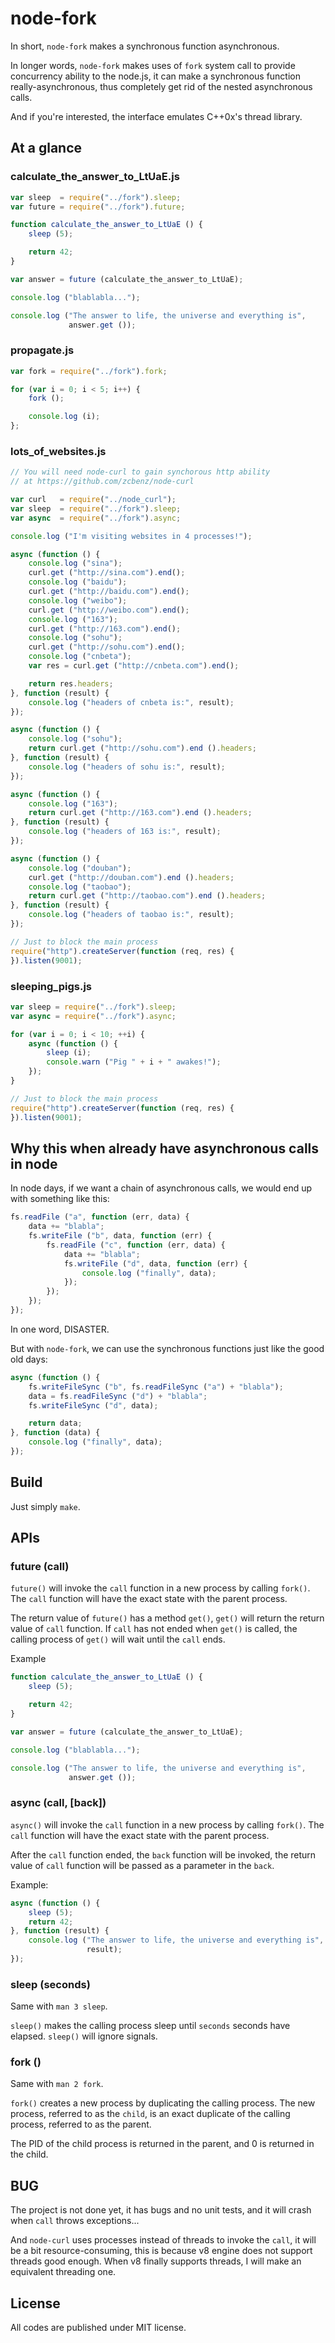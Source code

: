 # node-fork

 In short, `node-fork` makes a synchronous function asynchronous.

 In longer words, `node-fork` makes uses of `fork` system call to provide
 concurrency ability to the node.js, it can make a synchronous function
 really-asynchronous, thus completely get rid of the nested asynchronous
 calls.

 And if you're interested, the interface emulates C++0x's thread library.

## At a glance

### calculate_the_answer_to_LtUaE.js

```javascript
var sleep  = require("../fork").sleep;
var future = require("../fork").future;

function calculate_the_answer_to_LtUaE () {
    sleep (5);

    return 42;
}

var answer = future (calculate_the_answer_to_LtUaE);

console.log ("blablabla...");

console.log ("The answer to life, the universe and everything is",
             answer.get ());
```

### propagate.js

```javascript
var fork = require("../fork").fork;

for (var i = 0; i < 5; i++) {
    fork ();

    console.log (i);
};
```

### lots_of_websites.js

```javascript
// You will need node-curl to gain synchorous http ability
// at https://github.com/zcbenz/node-curl

var curl   = require("../node_curl");
var sleep  = require("../fork").sleep;
var async  = require("../fork").async;

console.log ("I'm visiting websites in 4 processes!");

async (function () {
    console.log ("sina");
    curl.get ("http://sina.com").end();
    console.log ("baidu");
    curl.get ("http://baidu.com").end();
    console.log ("weibo");
    curl.get ("http://weibo.com").end();
    console.log ("163");
    curl.get ("http://163.com").end();
    console.log ("sohu");
    curl.get ("http://sohu.com").end();
    console.log ("cnbeta");
    var res = curl.get ("http://cnbeta.com").end();

    return res.headers;
}, function (result) {
    console.log ("headers of cnbeta is:", result);
});

async (function () {
    console.log ("sohu");
    return curl.get ("http://sohu.com").end ().headers;
}, function (result) {
    console.log ("headers of sohu is:", result);
});

async (function () {
    console.log ("163");
    return curl.get ("http://163.com").end ().headers;
}, function (result) {
    console.log ("headers of 163 is:", result);
});

async (function () {
    console.log ("douban");
    curl.get ("http://douban.com").end ().headers;
    console.log ("taobao");
    return curl.get ("http://taobao.com").end ().headers;
}, function (result) {
    console.log ("headers of taobao is:", result);
});

// Just to block the main process
require("http").createServer(function (req, res) {
}).listen(9001);
```

### sleeping_pigs.js

```javascript
var sleep = require("../fork").sleep;
var async = require("../fork").async;

for (var i = 0; i < 10; ++i) {
    async (function () {
        sleep (i);
        console.warn ("Pig " + i + " awakes!");
    });
}

// Just to block the main process
require("http").createServer(function (req, res) {
}).listen(9001);
```

## Why this when already have asynchronous calls in node

 In node days, if we want a chain of asynchronous calls, we would end up
 with something like this:

```javascript
fs.readFile ("a", function (err, data) {
    data += "blabla";
    fs.writeFile ("b", data, function (err) {
        fs.readFile ("c", function (err, data) {
            data += "blabla";
            fs.writeFile ("d", data, function (err) {
                console.log ("finally", data);
            });
        });
    });
});
```
 In one word, DISASTER.

 But with `node-fork`, we can use the synchronous functions just like the
 good old days:

```javascript
async (function () {
    fs.writeFileSync ("b", fs.readFileSync ("a") + "blabla");
    data = fs.readFileSync ("d") + "blabla";
    fs.writeFileSync ("d", data);

    return data;
}, function (data) {
    console.log ("finally", data);
});
```

## Build

 Just simply `make`.

## APIs

### future (call)

 `future()` will invoke the `call` function in a new process by calling
 `fork()`. The `call` function will have the exact state with the parent
 process.

 The return value of `future()` has a method `get()`, `get()` will return
 the return value of `call` function. If `call` has not ended when `get()`
 is called, the calling process of `get()` will wait until the `call`
 ends.

 Example

```javascript
function calculate_the_answer_to_LtUaE () {
    sleep (5);

    return 42;
}

var answer = future (calculate_the_answer_to_LtUaE);

console.log ("blablabla...");

console.log ("The answer to life, the universe and everything is",
             answer.get ());
```

### async (call, [back])

 `async()` will invoke the `call` function in a new process by calling
 `fork()`. The `call` function will have the exact state with the parent
 process.

 After the `call` function ended, the `back` function will be invoked,
 the return value of `call` function will be passed as a parameter in the
 `back`.

 Example:

```javascript
async (function () {
    sleep (5);
    return 42;
}, function (result) {
    console.log ("The answer to life, the universe and everything is",
                 result);
});
```

### sleep (seconds)

 Same with `man 3 sleep`.

 `sleep()` makes the calling process sleep until `seconds` seconds have
 elapsed. `sleep()` will ignore signals.

### fork ()

 Same with `man 2 fork`.

 `fork()` creates a new process by duplicating the calling process. The
 new process, referred to as the `child`, is an exact duplicate of the
 calling process, referred to as the parent.

 The PID of the child process is returned in the parent, and
 0 is returned in the child.

## BUG

 The project is not done yet, it has bugs and no unit tests, and it will
 crash when `call` throws exceptions...

 And `node-curl` uses processes instead of threads to invoke the `call`,
 it will be a bit resource-consuming, this is because v8 engine does not
 support threads good enough. When v8 finally supports threads, I will
 make an equivalent threading one.

## License
 
 All codes are published under MIT license.
  
